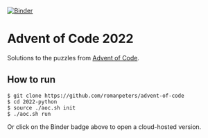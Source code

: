 [![Binder](https://mybinder.org/badge_logo.svg)](https://mybinder.org/v2/gh/romanpeters/advent-of-code/HEAD?labpath=2022-python%2Fnotebooks)

# Advent of Code 2022

Solutions to the puzzles from [Advent of Code](https://adventofcode.com/).

## How to run
```
$ git clone https://github.com/romanpeters/advent-of-code
$ cd 2022-python
$ source ./aoc.sh init
$ ./aoc.sh run 
```
Or click on the Binder badge above to open a cloud-hosted version.
